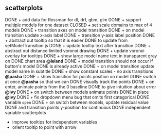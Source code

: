 ## scatterplots
DONE + add data for Rossman for dl, drf, gbm, glm
DONE + support multiple models for one dataset
CLOSED + set scale domains to max of 4 models
DONE + transition axes on model transition
DONE + on model transition update x-axis label
DONE + transition y-axis label position
DONE + abstract out tooltip so that it is easier 
DONE   to update from setModelTransition.js
DONE + update tooltip text after transition
DONE + abstract out distance limited voronoi drawing
DONE + update voronoi overlay for tooltips
DONE + show large model name text in transparent gray on 
DONE   chart area **@leland**
DONE + model transition should not occur if button's model 
DONE   is already active
DONE + on model transition update model name in subtitle
DONE + show constant scales - no axis transitions **@pasha**
DONE + show transition for points position on model 
DONE   switch at once **@pasha** so that we can
DONE   visually track the points
DONE + on enter, animate points from the 0 baseline 
DONE   to give intuition about error **@ivy**
DONE + on switch between models animate points
DONE   in place **@ivy**
DONE + fix dropdown menu bug that omits first categorical
DONE   variable `open`
DONE + on switch between models, update residual value
DONE   and transition points y-position for continuous
DONE   independent variable scatterplots

+ improve tooltips for independent variables
+ orient tooltip to point with arrow